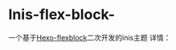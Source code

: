 # Inis-flex-block-
一个基于[Hexo-flexblock](https://github.com/miiiku/hexo-theme-flexblock)二次开发的inis主题
详情：
